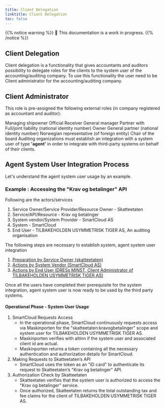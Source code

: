 ```yaml
---
title: Client Delegation
linktitle: Client Delegation
toc: false
---
```


{{% notice warning %}}
🚧 This documentation is a work in progress.
{{% /notice %}}

## Client Delegation
Client delegation is a functionality that gives accountants and auditors possibility to delegate roles for the clients to the system user of the accounting/auditing company.
To use this functionality the user need to be Client administrator for the accounting/auditing company.

## Client Administrator
This role is pre-assigned the following external roles (in company registered as accountant and auditor):

Managing shipowner
Official Receiver
General manager
Partner with Full/joint liability (national identity number)
Owner
General partner (national identity number)
Norwegian representative (of foreign entity)
Chair of the board
Auditing organizations must establish an integration with a system user of type **'agent'** in order to integrate with third-party systems on behalf of their clients.

## Agent System User Integration Process
Let's understand the agent system user usage by an example. 

### Example : Accessing the "Krav og betalinger" API
Following are the actors/services
1. Service Owner/Service Provider/Resource Owner - Skatteetaten
2. Service/API/Resource - Krav og betalinger
3. System vendor/System Provider - SmartCloud AS
4. System - SmartCloud
5. End User - TILBAKEHOLDEN USYMMETRISK TIGER AS, An auditing organisation

The following steps are necessary to establish system, agent system user integration
1. [Preparation by Service Owner (skatteetaten)](../../../guides/serviceowner/)
2. [Actions by System Vendor (SmartCloud AS)](../../../guides/systemvendor/)
3. [Actions by End User (DRESs MINST, Client Administrator of TILBAKEHOLDEN USYMMETRISK TIGER AS)](../../../guides/enduser/clientdelegation/)

Once all the users have completed their prerequisite for the system integration, agent system user is now ready to be used by the third party systems.

#### Operational Phase - System User Usage
   1. SmartCloud Requests Access
      - In the operational phase, SmartCloud continuously requests access via Maskinporten for the "skatteetaten:kravogbetalinger" scope and system user for TILBAKEHOLDEN USYMMETRISK TIGER AS.
      - Maskinporten verifies with altinn if the system user and associated client id are actual.
      - Maskinporten returns a token containing all the necessary authentication and authorization details for SmartCloud.
   2. Making Requests to Skatteetaten’s API
      - SmartCloud uses the token as an "ID card" to authenticate its request to Skatteetaten’s "Krav og betalinger" API.
   3. Authorization Check by Skatteetaten
       - Skatteetaten verifies that the system user is authorized to access the "Krav og betalinger" service.
       - Once authorized, Skatteetaten returns the total outstanding tax and fee claims for the client of TILBAKEHOLDEN USYMMETRISK TIGER AS.

